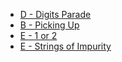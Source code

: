 * [D - Digits Parade](https://atcoder.jp/contests/abc135/tasks/abc135_d)
* [B - Picking Up](https://atcoder.jp/contests/diverta2019-2/tasks/diverta2019_2_b)
* [E - 1 or 2](https://atcoder.jp/contests/abc126/tasks/abc126_e)
* [E - Strings of Impurity](https://atcoder.jp/contests/abc138/tasks/abc138_e)

